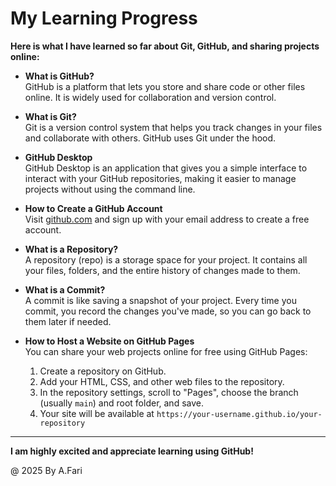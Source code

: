 # My Learning Progress

**Here is what I have learned so far about Git, GitHub, and sharing projects online:**

- **What is GitHub?**  
  GitHub is a platform that lets you store and share code or other files online. It is widely used for collaboration and version control.

- **What is Git?**  
  Git is a version control system that helps you track changes in your files and collaborate with others. GitHub uses Git under the hood.

- **GitHub Desktop**  
  GitHub Desktop is an application that gives you a simple interface to interact with your GitHub repositories, making it easier to manage projects without using the command line.

- **How to Create a GitHub Account**  
  Visit [github.com](https://github.com) and sign up with your email address to create a free account.

- **What is a Repository?**  
  A repository (repo) is a storage space for your project. It contains all your files, folders, and the entire history of changes made to them.

- **What is a Commit?**  
  A commit is like saving a snapshot of your project. Every time you commit, you record the changes you've made, so you can go back to them later if needed.

- **How to Host a Website on GitHub Pages**  
  You can share your web projects online for free using GitHub Pages:
  1. Create a repository on GitHub.
  2. Add your HTML, CSS, and other web files to the repository.
  3. In the repository settings, scroll to "Pages", choose the branch (usually `main`) and root folder, and save.
  4. Your site will be available at `https://your-username.github.io/your-repository`

---

**I am highly excited and appreciate learning using GitHub!**

<footer>@ 2025 By A.Fari</footer>
